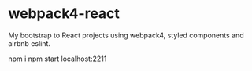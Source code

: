 # webpack4-react
My bootstrap to React projects using webpack4, styled components and airbnb eslint.

npm i
npm start
localhost:2211
